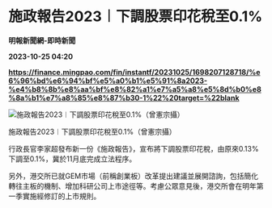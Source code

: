 # 施政報告2023︱下調股票印花稅至0.1%
**明報新聞網-即時新聞**

**2023-10-25 04:20**

**https://finance.mingpao.com/fin/instantf/20231025/1698207128718/%e6%96%bd%e6%94%bf%e5%a0%b1%e5%91%8a2023-%e4%b8%8b%e8%aa%bf%e8%82%a1%e7%a5%a8%e5%8d%b0%e8%8a%b1%e7%a8%85%e8%87%b30-1%22%20target=%22blank**

![施政報告2023︱下調股票印花稅至0.1%（曾憲宗攝）](https://fs.mingpao.com/fin/20231025/s00010/f26646f3bda87c2436fd4e9242334a64.jpg)

施政報告2023︱下調股票印花稅至0.1%（曾憲宗攝）

行政長官李家超發布新一份《施政報告》，宣布將下調股票印花稅，由原來0.13%下調至0.1%，冀於11月底完成立法程序。

另外，港交所已就GEM市場（前稱創業板）改革提出建議並展開諮詢，包括簡化轉往主板的機制、增加科研公司上市途徑等。考慮公眾意見後，港交所會在明年第一季實施經修訂的上市規則。